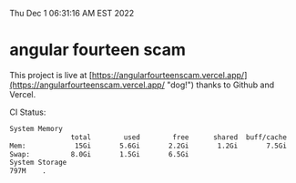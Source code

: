 Thu Dec  1 06:31:16 AM EST 2022

# angular fourteen scam


This project is live at [https://angularfourteenscam.vercel.app/](https://angularfourteenscam.vercel.app/ "dog!") thanks to Github and Vercel.

CI Status: 

```bash
System Memory
               total        used        free      shared  buff/cache   available
Mem:            15Gi       5.6Gi       2.2Gi       1.2Gi       7.5Gi       8.2Gi
Swap:          8.0Gi       1.5Gi       6.5Gi
System Storage
797M	.
```
